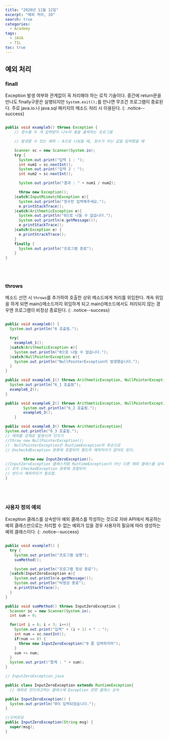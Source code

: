 ```yaml
---
title: "2020년 11월 12일"
excerpt: "예외 처리, IO"
search: true
categories: 
  - Academy
tags: 
  - JAVA
  - TIL
toc: true
---
```


## 예외 처리
### finall
Exception 발생 여부와 관계없이 꼭 처리해야 하는 로직 기술이다. 중간에 return문을 만나도 finally구문은 실행되지만 `System.exit();`를 만나면 무조건 프로그램이 종료된다. 주로 java.io.나 java.sql 패키지의 메소드 처리 시 이용된다.
{: .notice--success}

```java

public void example5() throws Exception {
    // 정수를 두 개 입력받아 나누어 몫을 출력하는 프로그램

    // 발생할 수 있는 예외 : 0으로 나눴을 때, 정수가 아닌 값을 입력했을 때

    Scanner sc = new Scanner(System.in);
    try {
      System.out.print("입력 1 : ");
      int num1 = sc.nextInt();
      System.out.print("입력 2 : ");
      int num2 = sc.nextInt();

      System.out.println("결과 : " + num1 / num2);

      throw new Exception();
    }catch(InputMismatchException e){
      System.out.println("정수만 입력해주세요.");
      e.printStackTrace();
    }catch(ArithmeticException e){
      System.out.println("0으로 나눌 수 없습니다.");
      System.out.println(e.getMessage());
      e.printStackTrace();
    }catch(Exception e) {
      e.printStrackTrace();
    }
    finally {
      System.out.println("프로그램 종료");
    }
}
```
<br/><br/>

### throws
메소드 선언 시 `throws`를 추가하여 호출한 상위 메소드에게 처리를 위임한다. 계속 위임을 하게 되면 main()메소드까지 위임하게 되고 main()메소드에서도 처리되지 않는 경우엔 프로그램이 비정상 종료된다.
{: .notice--success}

```java

public void example6() {
  System.out.println("6 호출됨.");

  try{
    example6_1();
  }catch(ArithmeticException e){
    System.out.println("0으로 나눌 수 없습니다.");
  }catch(NullPointerException e){
    System.out.println("NullPointerException이 발생했습니다.");
  }
}

public void example6_1() throws ArithmeticException, NullPointerException {
  System.out.println("6_1 호출됨");
  example6_2();
}

public void example6_2() throws ArithmeticException, NullPointerException{
		System.out.println("6_2 호출됨.");
		example6_3();
	}

public void example6_3() throws ArithmeticException{
System.out.println("6_3 호출됨.");
// 예외를 강제로 발생시켜 던지기
//throw new NullPointerException();
//  NullPointerException은 RuntimeException의 후손으로
// UncheckdException 분류에 포함되어 별도의 예외처리가 없어도 된다.
		
		throw new InputZeroException();
//InputZeroException 클래스처럼 RuntimeException이 아닌 다른 예외 클래스를 상속한 클래스들은
// 모두 CheckedException 분류에 포함되어
// 반드시 예외처리가 필요함.
}
```
<br/><br/>

### 사용자 정의 예외
Exception 클래스를 상속받아 예외 클래스를 작성하는 것으로 자바 API에서 제공하는 예외 클래스만으로는 처리할 수 없는 예외가 있을 경우 사용자의 필요에 따라 생성하는 예외 클래스이다.
{: .notice--success}

```java

public void example7() {
  try {
    System.out.println("프로그램 실행");
    sumMethod();

    System.out.println("프로그램 정상 종료");
  }catch(InputZeroException e){
    System.out.println(e.getMessage());
    System.out.println("비정상 종료");
    e.printStackTrace();
  }
}

public void sumMethod() throws InputZeroException {
  Scanner sc = new Scanner(System.in);
  int sum = 0;

  for(int i = 0; i < 3; i++){
    System.out.print("입력" + (i + 1) + " : ");
    int num = sc.nextInt();
    if(num == 0) {
      throw new InputZeroException("0 좀 입력하지마");
    }
    sum += num;
  }
  System.out.print("합계 : " + sum);
}
```

```java
// InputZeroException.java

public class InputZeroException extends RuntimeException{
  // 예외로 만드려고하는 클래스에 Exception 관련 클래스 상속

public InputZeroException() {
  System.out.println("0이 입력되었습니다.");
}

//오버로딩
public InputZeroException(String msg) {
  super(msg);
}
```